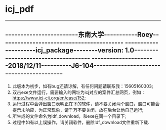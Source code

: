 # icj_pdf
--------------------------------------------------------------------------------
------------------------东南大学-----------Roey-----------------------------------------
---------------------icj_package--------version: 1.0------------------------------------
---------------------2018/12/11----------J6-104-----------------------------------------
--------------------------------------------------------------------------------
1. 此版本为初步，如有bug还请谅解，有任何问题请联系我：15605160303;
2. 双击exe文件运行，需要输入的网址为icj对应的案件汇总网页，例如：https://www.icj-cij.org/en/case/152;
3. 运行过程中会弹出窗口表明正在下的软件，请不要关闭两个窗口，窗口可能会提示未响应，为正常现象，请千万不要关闭，放在后台让他自己运行;
4. 所生成的文件命名为ldf_download，和exe在同一个目录下;
5. 过程中如有以上误操作，请关闭软件，删除ldf_download文件重新下载.